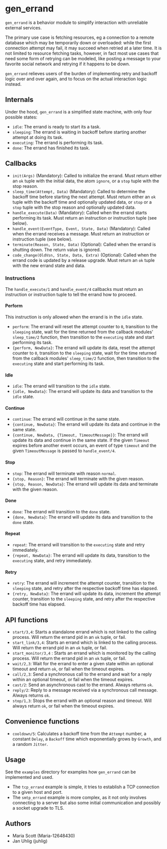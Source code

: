 # gen_errand

`gen_errand` is a behavior module to simplify interaction with unreliable external services.

The primary use case is fetching resources, eg a connection to a remote database which may be temporarily down or overloaded: while the first connection attempt may fail, it may succeed when retried at a later time.
It is not limited to resource fetching tasks, however, in fact most use cases that need some form of retrying can be modeled, like posting a message to your favorite social network and retrying if it happens to be down.

`gen_errand` relieves users of the burden of implementing retry and backoff logic over and over again, and to focus on the actual interaction logic instead.

## Internals

Under the hood, `gen_errand` is a simplified state machine, with only four possible states:
* `idle`: The errand is ready to start its a task.
* `sleeping`: The errand is waiting in backoff before starting another attempt at doing its task.
* `executing`: The errand is performing its task.
* `done`: The errand has finished its task.

## Callbacks

* `init(Args)` (Mandatory): Called to initialize the errand. Must return either an `ok` tuple with the initial data, the atom `ignore`, or a `stop` tuple with the stop reason.
* `sleep_time(Attempt, Data)` (Mandatory): Called to determine the backoff time before starting the next attempt. Must return either an `ok` tuple with the backoff time and optionally updated data, or `stop` or a `stop` tuple with the stop reason and optionally updated data.
* `handle_execute(Data)` (Mandatory): Called when the errand starts performing its task. Must return an instruction or instruction tuple (see below).
* `handle_event(EventType, Event, State, Data)` (Mandatory): Called when the errand receives a message. Must return an instruction or instruction tuple (see below).
* `terminate(Reason, State, Data)` (Optional): Called when the errand is shutting down. The return value is ignored.
* `code_change(OldVsn, State, Data, Extra)` (Optional): Called when the errand code is updated by a release upgrade. Must return an `ok` tuple with the new errand state and data.

### Instructions

The `handle_execute/1` and `handle_event/4` callbacks must return an instruction or instruction tuple to tell the errand how to proceed.

#### Perform

This instruction is only allowed when the errand is in the `idle` state.

* `perform`: The errand will reset the attempt counter to `0`, transition to the `sleeping` state, wait for the time returned from the callback modules' `sleep_time/2` function, then transition to the `executing` state and start performing its task.
* `{perform, NewData}`: The errand will update its data, reset the attempt counter to `0`, transition to the `sleeping` state, wait for the time returned from the callback modules' `sleep_time/2` function, then transition to the `executing` state and start performing its task.

#### Idle

* `idle`: The errand will transition to the `idle` state.
* `{idle, NewData}`: The errand will update its data and transition to the `idle` state.

#### Continue

* `continue`: The errand will continue in the same state.
* `{continue, NewData}`: The errand will update its data and continue in the same state.
* `{continue, NewData, {Timeout, TimeoutMessage}}`: The errand will update its data and continue in the same state.
  If the given `Timeout` expires before another event occurs, an event of type `timeout` and the given `TimeoutMessage` is passed to `handle_event/4`.

#### Stop

* `stop`: The errand will terminate with reason `normal`.
* `{stop, Reason}`: The errand will terminate with the given reason.
* `{stop, Reason, NewData}`: The errand will update its data and terminate with the given reason.

#### Done

* `done`: The errand will transition to the `done` state.
* `{done, NewData}`: The errand will update its data and transition to the `done` state.

#### Repeat

* `repeat`: The errand will transition to the `executing` state and retry immediately.
* `{repeat, NewData}`: The errand will update its data, transition to the `executing` state, and retry immediately.

#### Retry

* `retry`: The errand will increment the attempt counter, transition to the `sleeping` state, and retry after the respective backoff time has elapsed.
* `{retry, NewData}`: The errand will update its data, increment the attempt counter, transition to the `sleeping` state, and retry after the respective backoff time has elapsed.

## API functions

* `start/3,4`: Starts a standalone errand which is not linked to the calling process. Will return the errand pid in an `ok` tuple, or fail.
* `start_link/3,4`: Starts an errand which is linked to the calling process. Will return the errand pid in an `ok` tuple, or fail.
* `start_monitor/3,4` : Starts an errand which is monitored by the calling process. Will return the errand pid in an `ok` tuple, or fail.
* `wait/2,3`: Wait for the errand to enter a given state within an optional timeout and return `ok`, or fail when the timeout expires.
* `call/2,3`: Send a synchronous call to the errand and wait for a reply within an optional timeout, or fail when the timeout expires.
* `cast/2`: Send an asynchronous cast to the errand. Always returns `ok`.
* `reply/2`: Reply to a message received via a synchronous call message. Always returns `ok`.
* `stop/1,3`: Stops the errand with an optional reason and timeout. Will always return `ok`, or fail when the timeout expires.

## Convenience functions

* `cooldown/5`: Calculates a backoff time from the `Attempt` number, a constant `Delay`, a `Backoff` time which exponentially grows by `Growth`, and a random `Jitter`.

## Usage

See the `examples` directory for examples how `gen_errand` can be implemented and used.

* The `tcp_errand` example is simple, it tries to establish a TCP connection to a given host and port.
* The `smtp_errand` example is more complex, as it not only involves connecting to a server but also some initial communication and possibly a socket upgrade to TLS.

## Authors

* Maria Scott (Maria-12648430)
* Jan Uhlig (juhlig)
